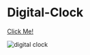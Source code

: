 # Digital-Clock
[Click Me!](https://kaplanh.github.io/Digital-Clock/)

![digital clock](https://github.com/kaplanh/Digital-Watch/assets/101884444/77bf2e3d-5cfc-45ef-b340-1691785c7925)

